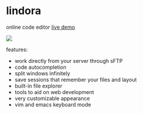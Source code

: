 lindora
=======

online code editor
[live demo](http://lindora.brostack.com)

![](http://i.imgur.com/ioQJ5Jo.jpg)

features:
- work directly from your server through sFTP
- code autocompletion
- split windows infinitely
- save sessions that remember your files and layout
- built-in file explorer
- tools to aid on web development
- very customizable appearance
- vim and emacs keyboard mode
